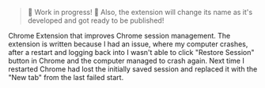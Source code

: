 
> 🚧 Work in progress! 🚧
> Also, the extension will change its name as it's developed and got ready to be published!

Chrome Extension that improves Chrome session management. The extension is written because I had an issue, where my computer crashes, after a restart and logging back into I wasn't able to click "Restore Session" button in Chrome and the computer managed to crash again. Next time I restarted Chrome had lost the initially saved session and replaced it with the "New tab" from the last failed start.
